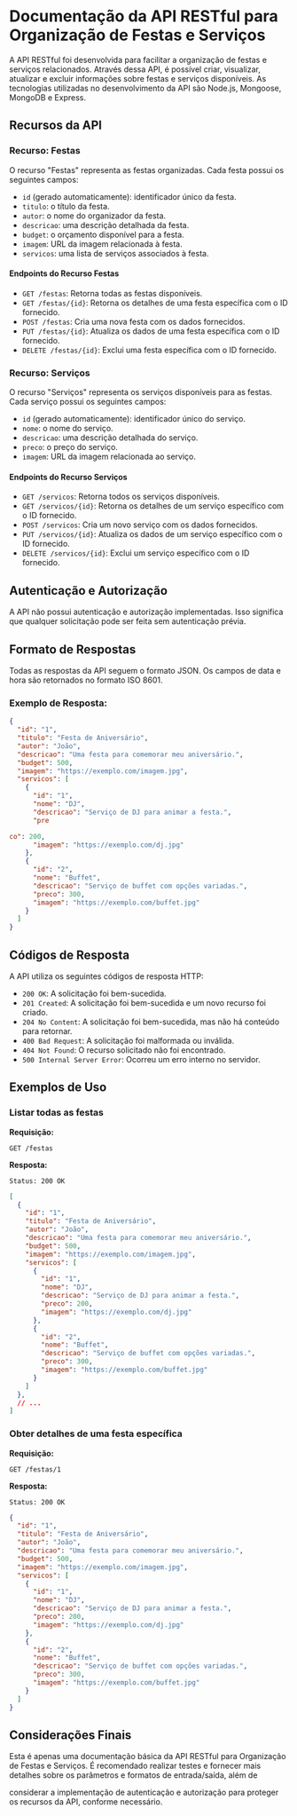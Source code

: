 # Documentação da API RESTful para Organização de Festas e Serviços

A API RESTful foi desenvolvida para facilitar a organização de festas e serviços relacionados. Através dessa API, é possível criar, visualizar, atualizar e excluir informações sobre festas e serviços disponíveis. As tecnologias utilizadas no desenvolvimento da API são Node.js, Mongoose, MongoDB e Express.

## Recursos da API

### Recurso: Festas

O recurso "Festas" representa as festas organizadas. Cada festa possui os seguintes campos:

- `id` (gerado automaticamente): identificador único da festa.
- `titulo`: o título da festa.
- `autor`: o nome do organizador da festa.
- `descricao`: uma descrição detalhada da festa.
- `budget`: o orçamento disponível para a festa.
- `imagem`: URL da imagem relacionada à festa.
- `servicos`: uma lista de serviços associados à festa.

#### Endpoints do Recurso Festas

- `GET /festas`: Retorna todas as festas disponíveis.
- `GET /festas/{id}`: Retorna os detalhes de uma festa específica com o ID fornecido.
- `POST /festas`: Cria uma nova festa com os dados fornecidos.
- `PUT /festas/{id}`: Atualiza os dados de uma festa específica com o ID fornecido.
- `DELETE /festas/{id}`: Exclui uma festa específica com o ID fornecido.

### Recurso: Serviços

O recurso "Serviços" representa os serviços disponíveis para as festas. Cada serviço possui os seguintes campos:

- `id` (gerado automaticamente): identificador único do serviço.
- `nome`: o nome do serviço.
- `descricao`: uma descrição detalhada do serviço.
- `preco`: o preço do serviço.
- `imagem`: URL da imagem relacionada ao serviço.

#### Endpoints do Recurso Serviços

- `GET /servicos`: Retorna todos os serviços disponíveis.
- `GET /servicos/{id}`: Retorna os detalhes de um serviço específico com o ID fornecido.
- `POST /servicos`: Cria um novo serviço com os dados fornecidos.
- `PUT /servicos/{id}`: Atualiza os dados de um serviço específico com o ID fornecido.
- `DELETE /servicos/{id}`: Exclui um serviço específico com o ID fornecido.

## Autenticação e Autorização

A API não possui autenticação e autorização implementadas. Isso significa que qualquer solicitação pode ser feita sem autenticação prévia.

## Formato de Respostas

Todas as respostas da API seguem o formato JSON. Os campos de data e hora são retornados no formato ISO 8601.

### Exemplo de Resposta:

```json
{
  "id": "1",
  "titulo": "Festa de Aniversário",
  "autor": "João",
  "descricao": "Uma festa para comemorar meu aniversário.",
  "budget": 500,
  "imagem": "https://exemplo.com/imagem.jpg",
  "servicos": [
    {
      "id": "1",
      "nome": "DJ",
      "descricao": "Serviço de DJ para animar a festa.",
      "pre

co": 200,
      "imagem": "https://exemplo.com/dj.jpg"
    },
    {
      "id": "2",
      "nome": "Buffet",
      "descricao": "Serviço de buffet com opções variadas.",
      "preco": 300,
      "imagem": "https://exemplo.com/buffet.jpg"
    }
  ]
}
```

## Códigos de Resposta

A API utiliza os seguintes códigos de resposta HTTP:

- `200 OK`: A solicitação foi bem-sucedida.
- `201 Created`: A solicitação foi bem-sucedida e um novo recurso foi criado.
- `204 No Content`: A solicitação foi bem-sucedida, mas não há conteúdo para retornar.
- `400 Bad Request`: A solicitação foi malformada ou inválida.
- `404 Not Found`: O recurso solicitado não foi encontrado.
- `500 Internal Server Error`: Ocorreu um erro interno no servidor.

## Exemplos de Uso

### Listar todas as festas

**Requisição:**

```
GET /festas
```

**Resposta:**

```
Status: 200 OK
```

```json
[
  {
    "id": "1",
    "titulo": "Festa de Aniversário",
    "autor": "João",
    "descricao": "Uma festa para comemorar meu aniversário.",
    "budget": 500,
    "imagem": "https://exemplo.com/imagem.jpg",
    "servicos": [
      {
        "id": "1",
        "nome": "DJ",
        "descricao": "Serviço de DJ para animar a festa.",
        "preco": 200,
        "imagem": "https://exemplo.com/dj.jpg"
      },
      {
        "id": "2",
        "nome": "Buffet",
        "descricao": "Serviço de buffet com opções variadas.",
        "preco": 300,
        "imagem": "https://exemplo.com/buffet.jpg"
      }
    ]
  },
  // ...
]
```

### Obter detalhes de uma festa específica

**Requisição:**

```
GET /festas/1
```

**Resposta:**

```
Status: 200 OK
```

```json
{
  "id": "1",
  "titulo": "Festa de Aniversário",
  "autor": "João",
  "descricao": "Uma festa para comemorar meu aniversário.",
  "budget": 500,
  "imagem": "https://exemplo.com/imagem.jpg",
  "servicos": [
    {
      "id": "1",
      "nome": "DJ",
      "descricao": "Serviço de DJ para animar a festa.",
      "preco": 200,
      "imagem": "https://exemplo.com/dj.jpg"
    },
    {
      "id": "2",
      "nome": "Buffet",
      "descricao": "Serviço de buffet com opções variadas.",
      "preco": 300,
      "imagem": "https://exemplo.com/buffet.jpg"
    }
  ]
}
```

## Considerações Finais

Esta é apenas uma documentação básica da API RESTful para Organização de Festas e Serviços. É recomendado realizar testes e fornecer mais detalhes sobre os parâmetros e formatos de entrada/saída, além de

 considerar a implementação de autenticação e autorização para proteger os recursos da API, conforme necessário.
